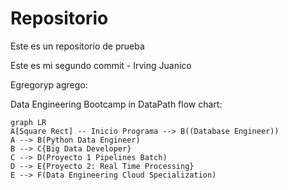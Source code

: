 # Repositorio
Este es un repositorio de prueba

Este es mi segundo commit - Irving Juanico

Egregoryp agrego:

Data Engineering Bootcamp in DataPath flow chart:
```mermaid
graph LR
A[Square Rect] -- Inicio Programa --> B((Database Engineer))
A --> B(Python Data Engineer)
B --> C{Big Data Developer}
C --> D(Proyecto 1 Pipelines Batch)
D --> E{Proyecto 2: Real Time Processing}
E --> F(Data Engineering Cloud Specialization)
```